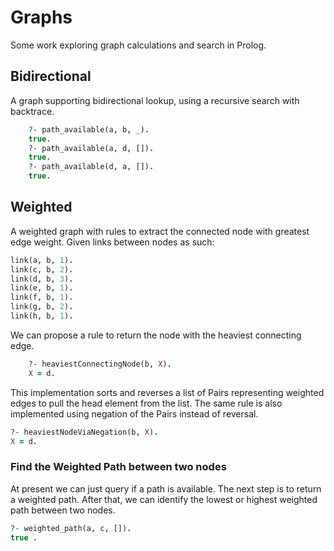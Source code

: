 # Graphs
Some work exploring graph calculations and search in Prolog.

## Bidirectional
A graph supporting bidirectional lookup, using a recursive search with backtrace.
```prolog
    ?- path_available(a, b, _).
    true.
    ?- path_available(a, d, []).
    true.
    ?- path_available(d, a, []).
    true.
```
    
## Weighted
A weighted graph with rules to extract the connected node with greatest edge weight. Given links between nodes as such:
```prolog
link(a, b, 1).
link(c, b, 2).
link(d, b, 3).
link(e, b, 1).
link(f, b, 1).
link(g, b, 2).
link(h, b, 1).
```
We can propose a rule to return the node with the heaviest connecting edge.
```prolog
    ?- heaviestConnectingNode(b, X).
    X = d.
```
This implementation sorts and reverses a list of Pairs representing weighted edges to pull the head element from the list. The same rule is also implemented using negation of the Pairs instead of reversal.
```prolog
?- heaviestNodeViaNegation(b, X).
X = d.
```

### Find the Weighted Path between two nodes
At present we can just query if a path is available. The next step is to return a weighted path. After that, we can identify the lowest or highest weighted path between two nodes.
```prolog
?- weighted_path(a, c, []).
true .
```
